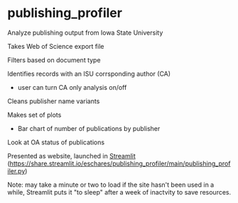 # publishing_profiler
Analyze publishing output from Iowa State University

Takes Web of Science export file

Filters based on document type

Identifies records with an ISU corrsponding author (CA)
- user can turn CA only analysis on/off

Cleans publisher name variants

Makes set of plots
- Bar chart of number of publications by publisher

Look at OA status of publications

Presented as website, launched in [Streamlit](www.streamlit.com)
(https://share.streamlit.io/eschares/publishing_profiler/main/publishing_profiler.py)

Note: may take a minute or two to load if the site hasn't been used in a while, Streamlit puts it "to sleep" after a week of inactvity to save resources.
